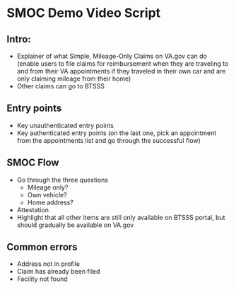 # SMOC Demo Video Script

## Intro:
- Explainer of what Simple, Mileage-Only Claims on VA.gov can do (enable users to file claims for reimbursement when they are traveling to and from their VA appointments if they traveled in their own car and are only claiming mileage from their home)
- Other claims can go to BTSSS

## Entry points
- Key unauthenticated entry points
- Key authenticated entry points (on the last one, pick an appointment from the appointments list and go through the successful flow)

## SMOC Flow
- Go through the three questions
  - Mileage only?
  - Own vehicle?
  - Home address?
- Attestation
- Highlight that all other items are still only available on BTSSS portal, but should gradually be available on VA.gov

## Common errors
- Address not in profile
- Claim has already been filed
- Facility not found
